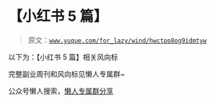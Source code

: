 # 【小红书 5 篇】

> 原文：[`www.yuque.com/for_lazy/wind/hwctpo8og9idmtyw`](https://www.yuque.com/for_lazy/wind/hwctpo8og9idmtyw)

以下为：【小红书 5 篇】相关风向标

完整副业周刊和风向标见懒人专属群~

公众号懒人搜索，[懒人专属群分享](https://lazybook.fun/#/blog/group)